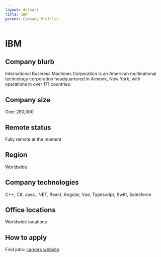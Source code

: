 ```yaml
---
layout: default
title: IBM
parent: Company Profiles
---
```


# IBM

## Company blurb

International Business Machines Corporation is an American multinational technology corporation headquartered in Armonk,
New York, with operations in over 171 countries.

## Company size

Over 280,000

## Remote status

Fully remote at the moment

## Region

Worldwide

## Company technologies

C++, C#, Java, .NET, React, Angular, Vue, Typescript, Swift, Salesforce

## Office locations

Worldwide locations

## How to apply

Find jobs: [careers website](https://www.ibm.com/employment/?lnk=fab#jobs).
